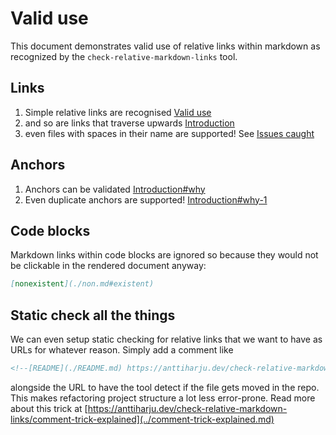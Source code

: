 # Valid use

This document demonstrates valid use of relative links within markdown as recognized by the `check-relative-markdown-links` tool.

## Links

1. Simple relative links are recognised [Valid use](./valid-use.md)
2. and so are links that traverse upwards [Introduction](../README.md)
3. even files with spaces in their name are supported! See [Issues caught](./issues%20caught.markdown)

## Anchors

1. Anchors can be validated [Introduction#why](../README.md#why)
2. Even duplicate anchors are supported! [Introduction#why-1](../README.md#why-1)

## Code blocks

Markdown links within code blocks are ignored so because they would not be clickable in the rendered document anyway:

```md
[nonexistent](./non.md#existent)
```

## Static check all the things

We can even setup static checking for relative links that we want to have as URLs for whatever reason. Simply add a comment like

```md
<!--[README](./README.md) https://anttiharju.dev/check-relative-markdown-links/comment-trick-explained-->
```

alongside the URL to have the tool detect if the file gets moved in the repo. This makes refactoring project structure a lot less error-prone. Read more about this trick at [https://anttiharju.dev/check-relative-markdown-links/comment-trick-explained](../comment-trick-explained.md)
